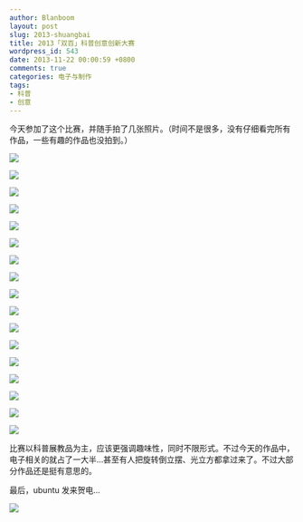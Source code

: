 ```yaml
---
author: Blanboom
layout: post
slug: 2013-shuangbai
title: 2013「双百」科普创意创新大赛
wordpress_id: 543
date: 2013-11-22 00:00:59 +0800
comments: true
categories: 电子与制作
tags:
- 科普
- 创意
---
```


今天参加了这个比赛，并随手拍了几张照片。（时间不是很多，没有仔细看完所有作品，一些有趣的作品也没拍到。）

![](http://blanboom.org/images/2013/11/201311211.jpg)

<!-- more -->
 
![](http://blanboom.org/images/2013/11/201311212.jpg)
 
![](http://blanboom.org/images/2013/11/2013112116.jpg)
 
![](http://blanboom.org/images/2013/11/201311213.jpg)
 
![](http://blanboom.org/images/2013/11/201311214.jpg)
 
![](http://blanboom.org/images/2013/11/201311215.jpg)
 
![](http://blanboom.org/images/2013/11/201311216.jpg)
 
![](http://blanboom.org/images/2013/11/201311217.jpg)
 
![](http://blanboom.org/images/2013/11/201311218.jpg)
 
![](http://blanboom.org/images/2013/11/201311219.jpg)
 
![](http://blanboom.org/images/2013/11/2013112110.jpg)
 
![](http://blanboom.org/images/2013/11/2013112111.jpg)
 
![](http://blanboom.org/images/2013/11/2013112112.jpg)
 
![](http://blanboom.org/images/2013/11/2013112113.jpg)
 
![](http://blanboom.org/images/2013/11/2013112114.jpg)
 
![](http://blanboom.org/images/2013/11/2013112115.jpg)
 
![](http://blanboom.org/images/2013/11/2013112118.jpg)


比赛以科普展教品为主，应该更强调趣味性，同时不限形式。不过今天的作品中，电子相关的就占了一大半...甚至有人把旋转倒立摆、光立方都拿过来了。不过大部分作品还是挺有意思的。

最后，ubuntu 发来贺电...

![](http://blanboom.org/images/2013/11/2013112117.jpg)